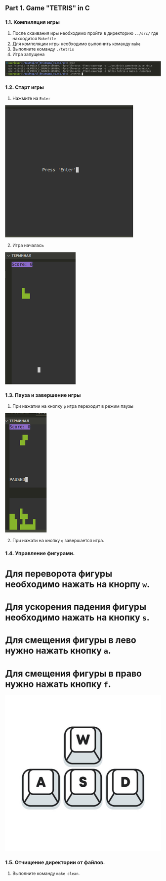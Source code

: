 

## Part 1. Game "TETRIS" in C

### 1.1. Компиляция игры

1) После скаивания иры необходимо пройти в директорию `../src/` где нахоодится `Makefile`
2) Для компеляции игры необходимо выполнить команду `make`
3) Выполните команду `./tetris`
4) Игра запущена

![Компиляция](images/1.1.png)

### 1.2. Старт игры

 1) Нажмите на `Enter`

![Компиляция](images/1.2.png)

 2) Игра началась

![Компиляция](images/1.3.png)

### 1.3. Пауза и завершение игры

 1) При нажатии на кнопку `p` игра переходит в режим паузы

![Компиляция](images/1.4.png)

 2) При нажати на кнопку `q` завершается игра.

### 1.4. Управление фигурами.

# Для переворота фигуры необходимо нажать на кнорпу `w`.
# Для ускорения падения фигуры необходимо нажать на кнопку `s`.
# Для смещения фигуры в лево нужно нажать кнопку `a`.
# Для смещения фигуры в право нужно нажать кнопку `f`.

![Компиляция](images/1.5.png)

### 1.5. Отчищение директории от файлов.

 1) Выполните команду `make clean`.